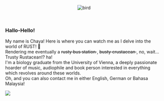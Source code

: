 <div align="center">
  
  ![bird](https://github.com/user-attachments/assets/0ed431e8-98e9-4718-86ed-b9cd7a06bbe0)</div>
<br>
### Hallo-Hello!
<p align="left"> My name is Chaya! Here is where you can watch me as I delve into the world of RUST! 🦀 <br> Rendering me eventually a <s>rusty bus station </s>, <s> busty crustacean </s>, no, wait... Trusty Rustacean!? ha! 
<br>I'm a biology graduate from the University of Vienna, a deeply passionate hoarder of music, audiophile and book person interested in everything which revolves around these worlds. 
<br>Oh, and you can also contact me in either English, German or Bahasa Malaysia! 


![](https://badges.lastfm.workers.dev/last-played?user=noworldconcerto&label=Last%20Song) <br> <br>
